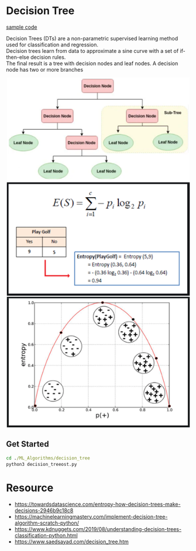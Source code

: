 # Decision Tree
[sample code](./decision_tree.py)

Decision Trees (DTs) are a non-parametric supervised learning method used for classification and regression.  
Decision trees learn from data to approximate a sine curve with a set of if-then-else decision rules.  
The final result is a tree with decision nodes and leaf nodes. A decision node has two or more branches

<p align="center">
  <img src="./images/1.png" width="500">
  <img src="./images/0.png" width="500">
  <img src="./images/2.png" width="500">
</p>

## Get Started
```cmd
cd ./ML_Algorithms/decision_tree
python3 decision_treeost.py
```

# Resource
- https://towardsdatascience.com/entropy-how-decision-trees-make-decisions-2946b9c18c8
- https://machinelearningmastery.com/implement-decision-tree-algorithm-scratch-python/
- https://www.kdnuggets.com/2019/08/understanding-decision-trees-classification-python.html
- https://www.saedsayad.com/decision_tree.htm